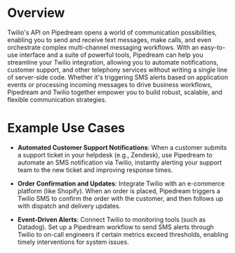 # Overview

Twilio's API on Pipedream opens a world of communication possibilities, enabling you to send and receive text messages, make calls, and even orchestrate complex multi-channel messaging workflows. With an easy-to-use interface and a suite of powerful tools, Pipedream can help you streamline your Twilio integration, allowing you to automate notifications, customer support, and other telephony services without writing a single line of server-side code. Whether it's triggering SMS alerts based on application events or processing incoming messages to drive business workflows, Pipedream and Twilio together empower you to build robust, scalable, and flexible communication strategies.

# Example Use Cases

- **Automated Customer Support Notifications**: When a customer submits a support ticket in your helpdesk (e.g., Zendesk), use Pipedream to automate an SMS notification via Twilio, instantly alerting your support team to the new ticket and improving response times.

- **Order Confirmation and Updates**: Integrate Twilio with an e-commerce platform (like Shopify). When an order is placed, Pipedream triggers a Twilio SMS to confirm the order with the customer, and then follows up with dispatch and delivery updates.

- **Event-Driven Alerts**: Connect Twilio to monitoring tools (such as Datadog). Set up a Pipedream workflow to send SMS alerts through Twilio to on-call engineers if certain metrics exceed thresholds, enabling timely interventions for system issues.
